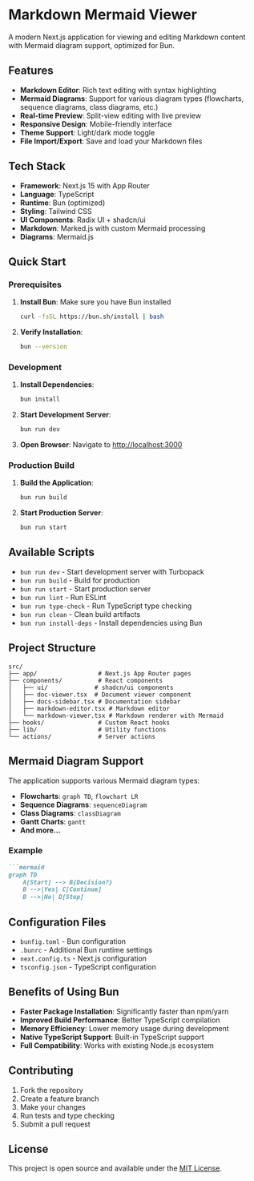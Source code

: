 # Markdown Mermaid Viewer

A modern Next.js application for viewing and editing Markdown content with Mermaid diagram support, optimized for Bun.

## Features

- **Markdown Editor**: Rich text editing with syntax highlighting
- **Mermaid Diagrams**: Support for various diagram types (flowcharts, sequence diagrams, class diagrams, etc.)
- **Real-time Preview**: Split-view editing with live preview
- **Responsive Design**: Mobile-friendly interface
- **Theme Support**: Light/dark mode toggle
- **File Import/Export**: Save and load your Markdown files

## Tech Stack

- **Framework**: Next.js 15 with App Router
- **Language**: TypeScript
- **Runtime**: Bun (optimized)
- **Styling**: Tailwind CSS
- **UI Components**: Radix UI + shadcn/ui
- **Markdown**: Marked.js with custom Mermaid processing
- **Diagrams**: Mermaid.js

## Quick Start

### Prerequisites

1. **Install Bun**: Make sure you have Bun installed
   ```bash
   curl -fsSL https://bun.sh/install | bash
   ```

2. **Verify Installation**:
   ```bash
   bun --version
   ```

### Development

1. **Install Dependencies**:
   ```bash
   bun install
   ```

2. **Start Development Server**:
   ```bash
   bun run dev
   ```

3. **Open Browser**: Navigate to [http://localhost:3000](http://localhost:3000)

### Production Build

1. **Build the Application**:
   ```bash
   bun run build
   ```

2. **Start Production Server**:
   ```bash
   bun run start
   ```

## Available Scripts

- `bun run dev` - Start development server with Turbopack
- `bun run build` - Build for production
- `bun run start` - Start production server
- `bun run lint` - Run ESLint
- `bun run type-check` - Run TypeScript type checking
- `bun run clean` - Clean build artifacts
- `bun run install-deps` - Install dependencies using Bun

## Project Structure

```
src/
├── app/                 # Next.js App Router pages
├── components/          # React components
│   ├── ui/             # shadcn/ui components
│   ├── doc-viewer.tsx  # Document viewer component
│   ├── docs-sidebar.tsx # Documentation sidebar
│   ├── markdown-editor.tsx # Markdown editor
│   └── markdown-viewer.tsx # Markdown renderer with Mermaid
├── hooks/               # Custom React hooks
├── lib/                 # Utility functions
└── actions/             # Server actions
```

## Mermaid Diagram Support

The application supports various Mermaid diagram types:

- **Flowcharts**: `graph TD`, `flowchart LR`
- **Sequence Diagrams**: `sequenceDiagram`
- **Class Diagrams**: `classDiagram`
- **Gantt Charts**: `gantt`
- **And more...**

### Example

```markdown
```mermaid
graph TD
    A[Start] --> B{Decision?}
    B -->|Yes| C[Continue]
    B -->|No| D[Stop]
```

## Configuration Files

- `bunfig.toml` - Bun configuration
- `.bunrc` - Additional Bun runtime settings
- `next.config.ts` - Next.js configuration
- `tsconfig.json` - TypeScript configuration

## Benefits of Using Bun

- **Faster Package Installation**: Significantly faster than npm/yarn
- **Improved Build Performance**: Better TypeScript compilation
- **Memory Efficiency**: Lower memory usage during development
- **Native TypeScript Support**: Built-in TypeScript support
- **Full Compatibility**: Works with existing Node.js ecosystem

## Contributing

1. Fork the repository
2. Create a feature branch
3. Make your changes
4. Run tests and type checking
5. Submit a pull request

## License

This project is open source and available under the [MIT License](LICENSE).

